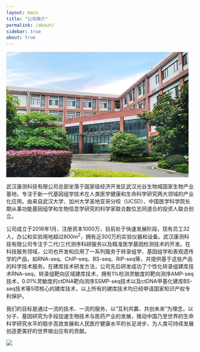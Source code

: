 ```yaml
---
layout: main
title: "公司简介"
permalink: /about/
sidebar: true
about: true
---
```


<div><img src="/image/w6.jpg" style="float: left; width: 35em; margin-right: 2em; margin-bottom: 1em;"></div>

武汉康测科技有限公司总部坐落于国家级经济开发区武汉光谷生物城国家生物产业基地，专注于新一代基因组学技术在人类医学健康和生命科学研究两大领域的产业化应用。由来自武汉大学、加州大学圣地亚哥分校（UCSD）、中国医学科学院长期从事功能基因组学和生物信息学研究的科学家联合数位志同道合的投资人联合创立。

公司成立于2016年1月，注册资本1000万，目前处于快速发展阶段，现有员工32人，办公和实验用地超过800m<sup style="font-size: 0.7rem;">2</sup>，拥有近300万的实验仪器和设备。武汉康测科技有限公司专注于二代/三代测序科研服务以及精准医学基因检测技术的开发。在科技服务领域，公司也开发和应用了一系列服务于转录组学、基因组学和表观遗传学的产品，如RNA-seq、ChIP-seq、BS-seq、RIP-seq等，并提供基于这些产品的科学技术服务。在建库技术研发方法，公司先后研发成功了个性化转录组建库技术RNA-seq，转录组靶向区域建库技术，拥有1%检测灵敏度的靶向测序AMP-seq技术，0.01%灵敏度的ctDNA靶向测序SSMP-seq技术以及ctDNA甲基化建库BS-seq技术等5项核心的建库技术，以上所有的建库技术均已经申请国家知识产权专利保护。

我们的目标是通过一流的技术、一流的服务，以“互利共赢、共创未来”为理念，以分子、基因研究为手段加速生物技术与医药产业的发展，推动中国乃至世界的生命科学研究水平的稳步高效发展和人民医疗健康水平的长足进步，为人类可持续发展创造更美好的世界做出应有的贡献。

<img src="/image/W4.jpg" style="float: left; margin-right: 2em;">
